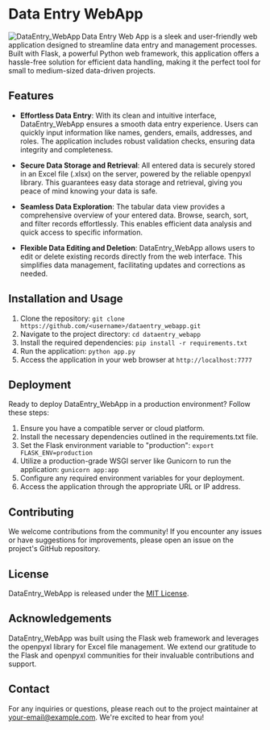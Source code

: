# Data Entry WebApp

<div align="center">
  <img src="https://github.com/Divinemonk/dataentry_webapp/assets/82360546/2efe0eb3-1e44-4711-9a4a-f718173e05a1" alt="DataEntry_WebApp" align="left">
</div>

Data Entry Web App is a sleek and user-friendly web application designed to streamline data entry and management processes. Built with Flask, a powerful Python web framework, this application offers a hassle-free solution for efficient data handling, making it the perfect tool for small to medium-sized data-driven projects.

## Features

- **Effortless Data Entry**: With its clean and intuitive interface, DataEntry_WebApp ensures a smooth data entry experience. Users can quickly input information like names, genders, emails, addresses, and roles. The application includes robust validation checks, ensuring data integrity and completeness.

- **Secure Data Storage and Retrieval**: All entered data is securely stored in an Excel file (.xlsx) on the server, powered by the reliable openpyxl library. This guarantees easy data storage and retrieval, giving you peace of mind knowing your data is safe.

- **Seamless Data Exploration**: The tabular data view provides a comprehensive overview of your entered data. Browse, search, sort, and filter records effortlessly. This enables efficient data analysis and quick access to specific information.

- **Flexible Data Editing and Deletion**: DataEntry_WebApp allows users to edit or delete existing records directly from the web interface. This simplifies data management, facilitating updates and corrections as needed.

## Installation and Usage

1. Clone the repository: `git clone https://github.com/<username>/dataentry_webapp.git`
2. Navigate to the project directory: `cd dataentry_webapp`
3. Install the required dependencies: `pip install -r requirements.txt`
4. Run the application: `python app.py`
5. Access the application in your web browser at `http://localhost:7777`

## Deployment

Ready to deploy DataEntry_WebApp in a production environment? Follow these steps:

1. Ensure you have a compatible server or cloud platform.
2. Install the necessary dependencies outlined in the requirements.txt file.
3. Set the Flask environment variable to "production": `export FLASK_ENV=production`
4. Utilize a production-grade WSGI server like Gunicorn to run the application: `gunicorn app:app`
5. Configure any required environment variables for your deployment.
6. Access the application through the appropriate URL or IP address.

## Contributing

We welcome contributions from the community! If you encounter any issues or have suggestions for improvements, please open an issue on the project's GitHub repository.

## License

DataEntry_WebApp is released under the [MIT License](LICENSE).

## Acknowledgements

DataEntry_WebApp was built using the Flask web framework and leverages the openpyxl library for Excel file management. We extend our gratitude to the Flask and openpyxl communities for their invaluable contributions and support.

## Contact

For any inquiries or questions, please reach out to the project maintainer at your-email@example.com. We're excited to hear from you!
